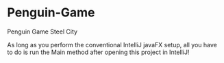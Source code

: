 # Penguin-Game
Penguin Game Steel City

As long as you perform the conventional IntelliJ javaFX setup, all you have to do is run the Main method after opening this project in IntelliJ!
